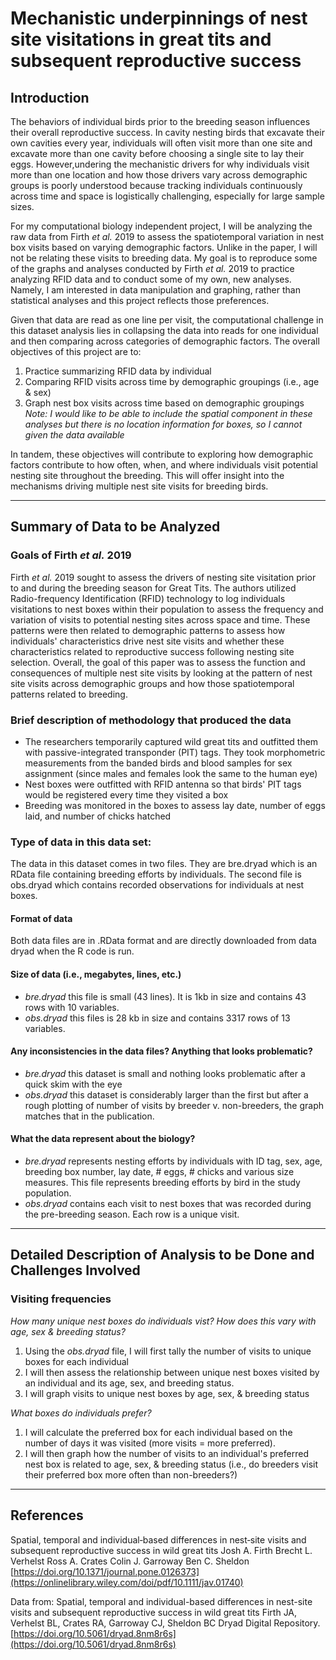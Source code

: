 # Mechanistic underpinnings of nest site visitations in great tits and subsequent reproductive success

## Introduction
The behaviors of individual birds prior to the breeding season influences their overall reproductive success. 
In cavity nesting birds that excavate their own cavities every year, individuals will often visit more than one site and excavate more than one cavity before choosing a single site to lay their eggs. 
However,undering the mechanistic drivers for why individuals visit more than one location and how those drivers vary across demographic groups is poorly understood because tracking individuals continuously across time and space is logistically challenging, especially for large sample sizes. 

For my computational biology independent project, I will be analyzing the raw data from Firth *et al.* 2019 to assess the spatiotemporal variation in nest box visits based on varying demographic factors. 
Unlike in the paper, I will not be relating these visits to breeding data. 
My goal is to reproduce some of the graphs and analyses conducted by Firth *et al.* 2019 to practice analyzing RFID data and to conduct some of my own, new analyses.
Namely, I am interested in data manipulation and graphing, rather than statistical analyses and this project reflects those preferences.

Given that data are read as one line per visit, the computational challenge in this dataset analysis lies in collapsing the data into reads for one individual and then comparing across categories of demographic factors.
The overall objectives of this project are to:
1. Practice summarizing RFID data by individual
2. Comparing RFID visits across time by demographic groupings (i.e., age & sex)
3. Graph nest box visits across time based on demographic groupings
*Note: I would like to be able to include the spatial component in these analyses but there is no location information for boxes, so I cannot given the data available*

In tandem, these objectives will contribute to exploring how demographic factors contribute to how often, when, and where individuals visit potential nesting site throughout the breeding. This will offer insight into the mechanisms driving multiple nest site visits for breeding birds.

<hr>

## Summary of Data to be Analyzed

### Goals of Firth *et al.* 2019
Firth *et al.* 2019 sought to assess the drivers of nesting site visitation prior to and during the breeding season for Great Tits.
The authors utilized Radio-frequency Identification (RFID) technology to log individuals visitations to nest boxes within their population to assess the frequency and variation of visits to potential nesting sites across space and time.
These patterns were then related to demographic patterns to assess how individuals' characteristics drive nest site visits and whether these characteristics related to reproductive success following nesting site selection.
Overall, the goal of this paper was to assess the function and consequences of multiple nest site visits by looking at the pattern of nest site visits across demographic groups and how those spatiotemporal patterns related to breeding.


### Brief description of methodology that produced the data
* The researchers temporarily captured wild great tits and outfitted them with passive-integrated transponder (PIT) tags. They took morphometric measurements from the banded birds and blood samples for sex assignment (since males and females look the same to the human eye)
* Nest boxes were outfitted with RFID antenna so that birds' PIT tags would be registered every time they visited a box
* Breeding was monitored in the boxes to assess lay date, number of eggs laid, and number of chicks hatched 


### Type of data in this data set: 
The data in this dataset comes in two files. They are bre.dryad which is an RData file containing breeding efforts by individuals. 
The second file is obs.dryad which contains recorded observations for individuals at nest boxes.

#### Format of data  
Both data files are in .RData format and are directly downloaded from data dryad when the R code is run.

#### Size of data (i.e., megabytes, lines, etc.)
* *bre.dryad* this file is small (43 lines). It is 1kb in size and contains 43 rows with 10 variables. 
* *obs.dryad* this files is 28 kb in size and contains 3317 rows of 13 variables. 

#### Any inconsistencies in the data files?  Anything that looks problematic?  
* *bre.dryad* this dataset is small and nothing looks problematic after a quick skim with the eye
* *obs.dryad* this dataset is considerably larger than the first but after a rough plotting of number of visits by breeder v. non-breeders, the graph matches that in the publication. 

#### What the data represent about the biology? 
* *bre.dryad* represents nesting efforts by individuals with ID tag, sex, age, breeding box number, lay date, # eggs, # chicks and various size measures. This file represents breeding efforts by bird in the study population.
* *obs.dryad* contains each visit to nest boxes that was recorded during the pre-breeding season. Each row is a unique visit. 


<hr>

## Detailed Description of Analysis to be Done and Challenges Involved

### Visiting frequencies 
*How many unique nest boxes do individuals vist? How does this vary with age, sex & breeding status?*
1. Using the *obs.dryad* file, I will first tally the number of visits to unique boxes for each individual 
2. I will then assess the relationship between unique nest boxes visited by an individual and its age, sex, and breeding status.
3. I will graph visits to unique nest boxes by age, sex, & breeding status

*What boxes do individuals prefer?*
1. I will calculate the preferred box for each individual based on the number of days it was visited (more visits = more preferred).
2. I will then graph how the number of visits to an individual's preferred nest box is related to age, sex, & breeding status (i.e., do breeders visit their preferred box more often than non-breeders?)

<hr>

## References 

Spatial, temporal and individual‐based differences in nest‐site visits and subsequent reproductive success in wild great tits
Josh A. Firth Brecht L. Verhelst Ross A. Crates Colin J. Garroway Ben C. Sheldon [https://doi.org/10.1371/journal.pone.0126373](https://onlinelibrary.wiley.com/doi/pdf/10.1111/jav.01740)

Data from: Spatial, temporal and individual-based differences in nest-site visits and subsequent reproductive success in wild great tits
Firth JA, Verhelst BL, Crates RA, Garroway CJ, Sheldon BC Dryad Digital Repository. [https://doi.org/10.5061/dryad.8nm8r6s](https://doi.org/10.5061/dryad.8nm8r6s)